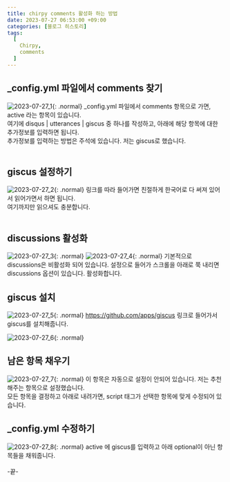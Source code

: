 ```yaml
---
title: chirpy comments 활성화 하는 방법
date: 2023-07-27 06:53:00 +09:00
categories: [블로그 히스토리]
tags:
  [
    Chirpy,
	comments
  ]
---
```


## _config.yml 파일에서 comments 찾기

![2023-07-27_1](https://github.com/Hoon1999/hoon1999.github.io/assets/100833901/1a6f521f-356d-4256-901b-91978a1e0982){: .normal}
_config.yml 파일에서 comments 항목으로 가면, active 라는 항목이 있습니다.<br>
여기에 disqus | utterances | giscus 중 하나를 작성하고, 아래에 해당 항목에 대한 추가정보를 입력하면 됩니다.<br>
추가정보를 입력하는 방법은 주석에 있습니다. 저는 giscus로 했습니다.<br>
<br>

## giscus 설정하기

![2023-07-27_2](https://github.com/Hoon1999/hoon1999.github.io/assets/100833901/c03ca46d-28d4-4654-b616-fac6f9bd34e3){: .normal}
링크를 따라 들어가면 친절하게 한국어로 다 써져 있어서 읽어가면서 하면 됩니다.<br>
여기까지만 읽으셔도 충분합니다.<br>
<br>

## discussions 활성화

![2023-07-27_3](https://github.com/Hoon1999/hoon1999.github.io/assets/100833901/a7f53a05-4fb0-4774-ae6a-aade64b33bd0){: .normal}
![2023-07-27_4](https://github.com/Hoon1999/hoon1999.github.io/assets/100833901/b4ebb39d-3b6f-498d-8b45-3d3567e9c1b2){: .normal}
기본적으로 discussions은 비활성화 되어 있습니다. 설정으로 들어가 스크롤을 아래로 쭉 내리면 discussions 옵션이 있습니다. 활성화합니다.<br>

## giscus 설치

![2023-07-27_5](https://github.com/Hoon1999/hoon1999.github.io/assets/100833901/b4df9815-a924-4676-a8b0-42d70d464993){: .normal}
<https://github.com/apps/giscus> 링크로 들어가서 giscus를 설치해줍니다.<br>

![2023-07-27_6](https://github.com/Hoon1999/hoon1999.github.io/assets/100833901/11f5cdcf-3d02-484a-a932-044704430376){: .normal}

## 남은 항목 채우기
![2023-07-27_7](https://github.com/Hoon1999/hoon1999.github.io/assets/100833901/0b6da4f7-36e9-4558-9c28-c368b3158482){: .normal}
이 항목은 자동으로 설정이 안되어 있습니다. 저는 추천해주는 항목으로 설정했습니다.<br>
모든 항목을 결정하고 아래로 내려가면, script 태그가 선택한 항목에 맞게 수정되어 있습니다.<br>

## _config.yml 수정하기

![2023-07-27_8](https://github.com/Hoon1999/hoon1999.github.io/assets/100833901/46e10fd7-9cb5-40d6-8f39-95517c13a429){: .normal}
active 에 giscus를 입력하고 아래 optional이 아닌 항목들을 채워줍니다.<br>
<br>
-끝-